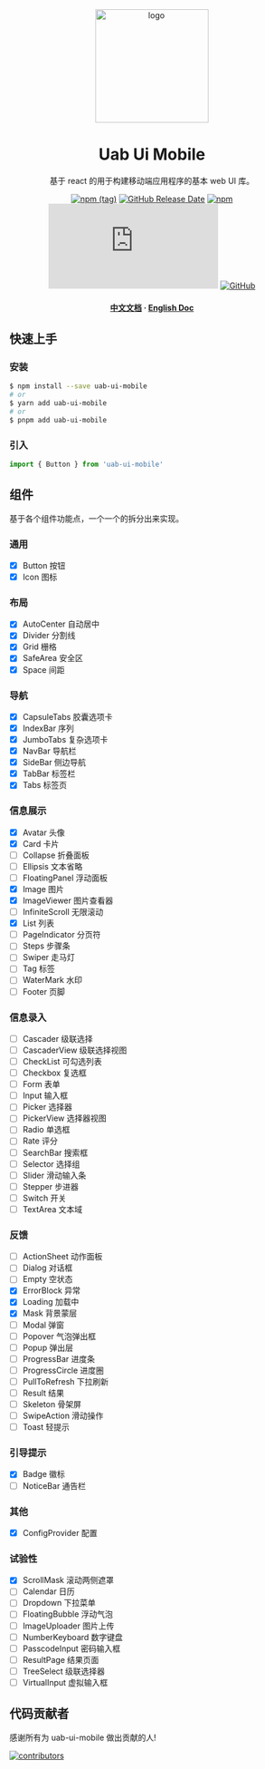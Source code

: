 <div align="center">
  <img src="https://avatars.githubusercontent.com/u/73016681?s=200&v=4" alt="logo" width="200" height="auto" />
  <h1>Uab Ui Mobile</h1>
  <p>基于 react 的用于构建移动端应用程序的基本 web UI 库。</p>

[![npm (tag)](https://img.shields.io/npm/v/uab-ui-mobile)](https://www.npmjs.com/package/uab-ui-mobile) [![GitHub Release Date](https://img.shields.io/github/release-date/uabjs/uab-ui-mobile)](https://github.com/uabjs/uab-ui-mobilee/releases) [![npm](https://img.shields.io/npm/dw/uab-ui-mobile)](https://www.npmjs.com/package/uab-ui-mobile) [![gzip size](https://img.badgesize.io/https:/unpkg.com/antd-mobile/umd/antd-mobile.js?label=gzip%20size&compression=gzip)](https://unpkg.com/browse/antd-mobile@5/umd/antd-mobile.js) [![GitHub](https://img.shields.io/github/license/uabjs/uab-ui-mobile)](https://github.com/uabjs/uab-ui-mobile)

  <h4>
    <a href="https://uab-ui-mobile.netlify.app/">中文文档</a>
    <span> · </span>
    <a href="https://uab-ui-mobile.netlify.app/en">English Doc</a>
  </h4>
</div>

## 快速上手

### 安装

```bash
$ npm install --save uab-ui-mobile
# or
$ yarn add uab-ui-mobile
# or
$ pnpm add uab-ui-mobile
```

### 引入

```js
import { Button } from 'uab-ui-mobile'
```

## 组件

基于各个组件功能点，一个一个的拆分出来实现。

### 通用

- [x] Button 按钮
- [x] Icon 图标

### 布局

- [x] AutoCenter 自动居中
- [x] Divider 分割线
- [x] Grid 栅格
- [x] SafeArea 安全区
- [x] Space 间距

### 导航

- [x] CapsuleTabs 胶囊选项卡
- [x] IndexBar 序列
- [x] JumboTabs 复杂选项卡
- [x] NavBar 导航栏
- [x] SideBar 侧边导航
- [x] TabBar 标签栏
- [x] Tabs 标签页

### 信息展示

- [x] Avatar 头像
- [x] Card 卡片
- [ ] Collapse 折叠面板
- [ ] Ellipsis 文本省略
- [ ] FloatingPanel 浮动面板
- [x] Image 图片
- [x] ImageViewer 图片查看器
- [ ] InfiniteScroll 无限滚动
- [x] List 列表
- [ ] PageIndicator 分页符
- [ ] Steps 步骤条
- [ ] Swiper 走马灯
- [ ] Tag 标签
- [ ] WaterMark 水印
- [ ] Footer 页脚

### 信息录入

- [ ] Cascader 级联选择
- [ ] CascaderView 级联选择视图
- [ ] CheckList 可勾选列表
- [ ] Checkbox 复选框
- [ ] Form 表单
- [ ] Input 输入框
- [ ] Picker 选择器
- [ ] PickerView 选择器视图
- [ ] Radio 单选框
- [ ] Rate 评分
- [ ] SearchBar 搜索框
- [ ] Selector 选择组
- [ ] Slider 滑动输入条
- [ ] Stepper 步进器
- [ ] Switch 开关
- [ ] TextArea 文本域

### 反馈

- [ ] ActionSheet 动作面板
- [ ] Dialog 对话框
- [ ] Empty 空状态
- [x] ErrorBlock 异常
- [x] Loading 加载中
- [x] Mask 背景蒙层
- [ ] Modal 弹窗
- [ ] Popover 气泡弹出框
- [ ] Popup 弹出层
- [ ] ProgressBar 进度条
- [ ] ProgressCircle 进度圈
- [ ] PullToRefresh 下拉刷新
- [ ] Result 结果
- [ ] Skeleton 骨架屏
- [ ] SwipeAction 滑动操作
- [ ] Toast 轻提示

### 引导提示

- [x] Badge 徽标
- [ ] NoticeBar 通告栏

### 其他

- [x] ConfigProvider 配置

### 试验性

- [x] ScrollMask 滚动两侧遮罩
- [ ] Calendar 日历
- [ ] Dropdown 下拉菜单
- [ ] FloatingBubble 浮动气泡
- [ ] ImageUploader 图片上传
- [ ] NumberKeyboard 数字键盘
- [ ] PasscodeInput 密码输入框
- [ ] ResultPage 结果页面
- [ ] TreeSelect 级联选择器
- [ ] VirtualInput 虚拟输入框

## 代码贡献者

感谢所有为 uab-ui-mobile 做出贡献的人!

<a href="https://github.com/uabjs/uab-ui-mobile/graphs/contributors">
  <img src="https://opencollective.com/uab-ui-mobile/contributors.svg?width=960&button=false" alt="contributors" />
</a>
